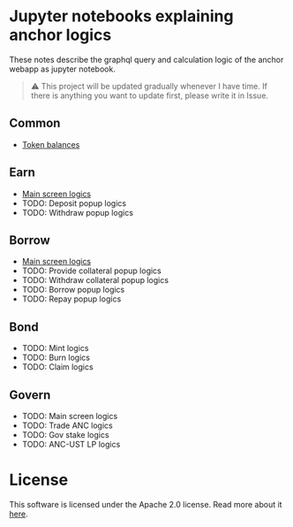 # Jupyter notebooks explaining anchor logics

These notes describe the graphql query and calculation logic of the anchor webapp as jupyter notebook.

> ⚠️ This project will be updated gradually whenever I have time. If there is anything you want to update first, please write it in Issue.

## Common

- [Token balances](./balance.ipynb)

## Earn

- [Main screen logics](./earn.ipynb)
- TODO: Deposit popup logics
- TODO: Withdraw popup logics

## Borrow

- [Main screen logics](./borrow.ipynb)
- TODO: Provide collateral popup logics
- TODO: Withdraw collateral popup logics
- TODO: Borrow popup logics
- TODO: Repay popup logics

## Bond

- TODO: Mint logics
- TODO: Burn logics
- TODO: Claim logics

## Govern

- TODO: Main screen logics
- TODO: Trade ANC logics
- TODO: Gov stake logics
- TODO: ANC-UST LP logics

# License

This software is licensed under the Apache 2.0 license. Read more about it [here](LICENSE).
